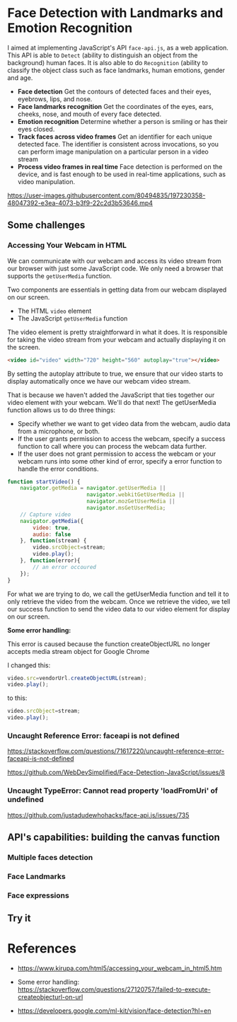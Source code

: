 # Face Detection with Landmarks and Emotion Recognition

I aimed at implementing JavaScript's API `face-api.js`, as a web application. This API is able to `Detect` (ability to distinguish an object from the background) human faces. It is also able to do `Recognition` (ability to classify the object class such as face landmarks, human emotions, gender and age.

- **Face detection** Get the contours of detected faces and their eyes, eyebrows, lips, and nose.
- **Face landmarks recognition** Get the coordinates of the eyes, ears, cheeks, nose, and mouth of every face detected.
- **Emotion recognition** Determine whether a person is smiling or has their eyes closed.
- **Track faces across video frames** Get an identifier for each unique detected face. The identifier is consistent across invocations, so you can perform image manipulation on a particular person in a video stream
- **Process video frames in real time** Face detection is performed on the device, and is fast enough to be used in real-time applications, such as video manipulation.

https://user-images.githubusercontent.com/80494835/197230358-48047392-e3ea-4073-b3f9-22c2d3b53646.mp4



## Some challenges

### Accessing Your Webcam in HTML

We can communicate with our webcam and access its video stream from our browser with just some JavaScript code. We only need a browser that supports the `getUserMedia` function.

Two components are essentials in getting data from our webcam displayed on our screen. 

- The HTML `video` element 
- The JavaScript `getUserMedia` function
 
The video element is pretty straightforward in what it does. It is responsible for taking the video stream from your webcam and actually displaying it on the screen.

```html
<video id="video" width="720" height="560" autoplay="true"></video>
```

By setting the autoplay attribute to true, we ensure that our video starts to display automatically once we have our webcam video stream.

That is because we haven't added the JavaScript that ties together our video element with your webcam. We'll do that next! The getUserMedia function allows us to do three things:

- Specify whether we want to get video data from the webcam, audio data from a microphone, or both.
- If the user grants permission to access the webcam, specify a success function to call where you can process the webcam data further.
- If the user does not grant permission to access the webcam or your webcam runs into some other kind of error, specify a error function to handle the error conditions.

```javascript
function startVideo() {
    navigator.getMedia = navigator.getUserMedia ||
                         navigator.webkitGetUserMedia ||
                         navigator.mozGetUserMedia ||
                         navigator.msGetUserMedia;
    // Capture video
    navigator.getMedia({
        video: true,
        audio: false
    }, function(stream) {
        video.srcObject=stream;
        video.play();
    }, function(error){
        // an error occoured
    });
}
```

For what we are trying to do, we call the getUserMedia function and tell it to only retrieve the video from the webcam. Once we retrieve the video, we tell our success function to send the video data to our video element for display on our screen.

**Some error handling:**

This error is caused because the function createObjectURL no longer accepts media stream object for Google Chrome

I changed this:

```javascript
video.src=vendorUrl.createObjectURL(stream);
video.play();
```

to this:

```javascript
video.srcObject=stream;
video.play();
```

### Uncaught Reference Error: faceapi is not defined

https://stackoverflow.com/questions/71617220/uncaught-reference-error-faceapi-is-not-defined

https://github.com/WebDevSimplified/Face-Detection-JavaScript/issues/8

### Uncaught TypeError: Cannot read property 'loadFromUri' of undefined 

https://github.com/justadudewhohacks/face-api.js/issues/735



## API's capabilities: building the canvas function

### Multiple faces detection



### Face Landmarks


### Face expressions





## Try it







# References

- https://www.kirupa.com/html5/accessing_your_webcam_in_html5.htm
- Some error handling: https://stackoverflow.com/questions/27120757/failed-to-execute-createobjecturl-on-url

- https://developers.google.com/ml-kit/vision/face-detection?hl=en

